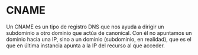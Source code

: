 # CNAME

Un CNAME es un tipo de registro DNS que nos ayuda a dirigir un subdominio a otro dominio que actúa de canonical. Con él no apuntamos un dominio hacia una IP, sino a un dominio (subdominio, en realidad), que es el que en última instancia apunta a la IP del recurso al que acceder.



